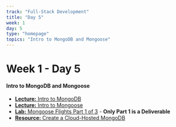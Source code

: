 ```yaml
---
track: "Full-Stack Development"
title: "Day 5"
week: 1
day: 5
type: "homepage"
topics: "Intro to MongoDB and Mongoose"
---
```


# Week 1 - Day 5

#### Intro to MongoDB and Mongoose
- [**Lecture:** Intro to MongoDB](/full-stack-development/week-1/day-5/lecture-materials/intro-to-mongodb/)
- [**Lecture:** Intro to Mongoose](/full-stack-development/week-1/day-5/lecture-materials/intro-to-mongoose)
- [**Lab:** Mongoose Flights Part 1 of 3](/full-stack-development/week-1/day-5/labs/mongoose-flights-part-1/) - **Only Part 1 is a Deliverable**
- [**Resource:** Create a Cloud-Hosted MongoDB](/full-stack-development/week-1/day-5/lecture-materials/create-an-atlas-hosted-mongodb/) 



<!-- 
<br>
<br>
<hr>
<br>
<br>



#### Lesson Recordings

- [**Intro to MongoDB**]()
- [**Intro to Mongoose**]()
-->



